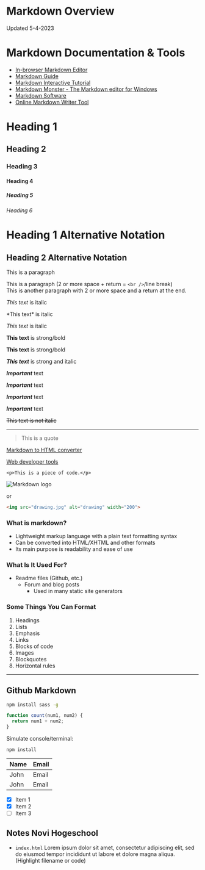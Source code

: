 # Markdown Overview
Updated 5-4-2023

# Markdown Documentation & Tools
* [In-browser Markdown Editor](https://stackedit.io)
* [Markdown Guide](https://www.markdownguide.org)
* [Markdown Interactive Tutorial](https://www.markdowntutorial.com)
* [Markdown Monster - The Markdown editor for Windows](https://markdownmonster.west-wind.com)
* [Markdown Software](https://kde.github.io/ghostwriter/)
* [Online Markdown Writer Tool](https://dillinger.io)

<!-- Headings -->
# Heading 1
## Heading 2
### Heading 3
#### Heading 4
##### Heading 5
###### Heading 6

<!-- Alternate headings notation -->
Heading 1 Alternative Notation
===

Heading 2 Alternative Notation
---

<!-- Paragraphs -->
This is a paragraph

This is a paragraph (2 or more space + return = `<br />`/line break)   
This is another paragraph with 2 or more space and a return at the end.


<!-- Italics & Escape-->
*This text* is italic

\*This text\* is italic

_This text_ is italic

<!-- Strong -->
**This text** is strong/bold

__This text__ is strong/bold

**_This text_** is strong and italic

<!-- Bold and Italic -->

***Important*** text

___Important___ text

__*Important*__ text

**_Important_** text

<!-- Strikethrough -->
~~This text is not italic~~

<!-- Horizontal rule -->
___

<!-- Block quote -->
> This is a quote

<!-- Hyperlinks -->
[Markdown to HTML converter](https://www.browserling.com/tools/markdown-to-html)

[Web developer tools](https://www.browserling.com/tools/ "Web developer tools")

<!-- Inline code block -->
`<p>This is a piece of code.</p>`

<!-- Images -->
![Markdown logo](https://markdown-here.com/img/icon128.png)

or

```html
<img src="drawing.jpg" alt="drawing" width="200">
```

### What is markdown?
<!-- Unordered list -->
* Lightweight markup language with a plain text formatting syntax
* Can be converted into HTML/XHTML and other formats
* Its main purpose is readability and ease of use

### What Is It Used For?
* Readme files (Github, etc.)
  * Forum and blog posts
    * Used in many static site generators

### Some Things You Can Format
<!-- Ordered list -->
1. Headings
1. Lists
1. Emphasis
1. Links
1. Blocks of code
1. Images
1. Blockquotes
1. Horizontal rules

___
## Github Markdown

<!-- Code block  -->
```bash
npm install sass -g
```

```javascript
function count(num1, num2) {
  return num1 + num2;
}
```

Simulate console/terminal:
```console
npm install
``` 

<!-- Tables -->
| Name  | Email
|-------|---------|
| John  | Email   |
| John  | Email   |

<!-- Task lists -->
* [x] Item 1
* [x] Item 2
* [ ] Item 3

## Notes Novi Hogeschool
* `index.html` Lorem ipsum dolor sit amet, consectetur adipiscing elit, sed do eiusmod tempor incididunt ut labore et dolore magna aliqua. (Highlight filename or code)
